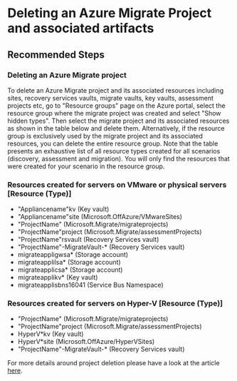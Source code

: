 <properties
    pageTitle="Deleting an Azure Migrate Project"  
    description="Deleting an Azure Migrate Project and associated artifacts"  
    service="microsoft.migrate"
    resource="migrateprojects"  
    authors="shsaluja"  
    ms.author="shsaluja"  
    displayOrder=""  
    selfHelpType="generic"  
    supportTopicIds="32683731"  
    resourceTags=""  
    productPesIds="16348"  
    cloudEnvironments="public, Fairfax"  
    articleId="523af262-4b6b-4499-8234-74d8e16929ad"  
/>

# Deleting an Azure Migrate Project and associated artifacts

## **Recommended Steps**  

### **Deleting an Azure Migrate project**

To delete an Azure Migrate project and its associated resources including sites, recovery services vaults, migrate vaults, key vaults, assessment projects etc, go to "Resource groups" page on the Azure portal, select the resource group where the migrate project was created and select "Show hidden types". Then select the migrate project and its associated resources as shown in the table below and delete them. Alternatively, if the resource group is exclusively used by the migrate project and its associated resources, you can delete the entire resource group. Note that the table presents an exhaustive list of all resource types created for all scenarios (discovery, assessment and migration). You will only find the resources that were created for your scenario in the resource group.

### Resources created for servers on VMware or physical servers [Resource (Type)]

- "Appliancename"kv (Key vault)
- "Appliancename"site (Microsoft.OffAzure/VMwareSites)
- "ProjectName" (Microsoft.Migrate/migrateprojects)
- "ProjectName"project (Microsoft.Migrate/assessmentProjects)
- "ProjectName"rsvault (Recovery Services vault)
- "ProjectName"-MigrateVault-* (Recovery Services vault)
- migrateappligwsa* (Storage account)
- migrateapplilsa* (Storage account)
- migrateapplicsa* (Storage account)
- migrateapplikv* (Key vault)
- migrateapplisbns16041 (Service Bus Namespace)

### Resources created for servers on Hyper-V [Resource (Type)]

- "ProjectName" (Microsoft.Migrate/migrateprojects)
- "ProjectName"project (Microsoft.Migrate/assessmentProjects)
- HyperV*kv (Key vault)
- HyperV*site (Microsoft.OffAzure/HyperVSites)
- "ProjectName"-MigrateVault-* (Recovery Services vault)

For more details around project deletion please have a look at the article [here](https://docs.microsoft.com/azure/migrate/how-to-delete-project).
